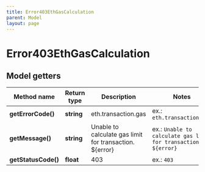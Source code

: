 ```yaml
---
title: Error403EthGasCalculation
parent: Model
layout: page
---
```


# Error403EthGasCalculation

## Model getters

Method name | Return type | Description | Notes
------------ | ------------- | ------------- | -------------
**getErrorCode()** | **string** | eth.transaction.gas | ex.: `eth.transaction.gas`
**getMessage()** | **string** | Unable to calculate gas limit for transaction. ${error} | ex.: `Unable to calculate gas limit for transaction. ${error}`
**getStatusCode()** | **float** | 403 | ex.: `403`

